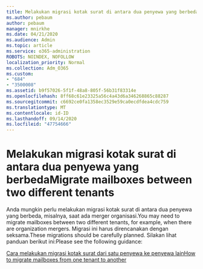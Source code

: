 ```yaml
---
title: Melakukan migrasi kotak surat di antara dua penyewa yang berbeda
ms.author: pebaum
author: pebaum
manager: mnirkhe
ms.date: 04/21/2020
ms.audience: Admin
ms.topic: article
ms.service: o365-administration
ROBOTS: NOINDEX, NOFOLLOW
localization_priority: Normal
ms.collection: Adm_O365
ms.custom:
- "684"
- "3500008"
ms.assetid: b9f57026-5f1f-48a8-805f-56b31f83314e
ms.openlocfilehash: 8ff68c61e23325a56c4a43d6a346268865c88287
ms.sourcegitcommit: c6692ce0fa1358ec3529e59ca0ecdfdea4cdc759
ms.translationtype: MT
ms.contentlocale: id-ID
ms.lasthandoff: 09/14/2020
ms.locfileid: "47754666"
---
```

# <a name="migrate-mailboxes-between-two-different-tenants"></a><span data-ttu-id="10275-102">Melakukan migrasi kotak surat di antara dua penyewa yang berbeda</span><span class="sxs-lookup"><span data-stu-id="10275-102">Migrate mailboxes between two different tenants</span></span>

<span data-ttu-id="10275-103">Anda mungkin perlu melakukan migrasi kotak surat di antara dua penyewa yang berbeda, misalnya, saat ada merger organisasi.</span><span class="sxs-lookup"><span data-stu-id="10275-103">You may need to migrate mailboxes between two different tenants, for example, when there are organization mergers.</span></span> <span data-ttu-id="10275-104">Migrasi ini harus direncanakan dengan seksama.</span><span class="sxs-lookup"><span data-stu-id="10275-104">These migrations should be carefully planned.</span></span> <span data-ttu-id="10275-105">Silakan lihat panduan berikut ini:</span><span class="sxs-lookup"><span data-stu-id="10275-105">Please see the following guidance:</span></span>
  
[<span data-ttu-id="10275-106">Cara melakukan migrasi kotak surat dari satu penyewa ke penyewa lain</span><span class="sxs-lookup"><span data-stu-id="10275-106">How to migrate mailboxes from one tenant to another</span></span>](https://docs.microsoft.com/Exchange/mailbox-migration/migrate-mailboxes-across-tenants)
  